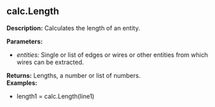 ## calc.Length  
  
  
**Description:** Calculates the length of an entity.  
  
**Parameters:**  
  * *entities:* Single or list of edges or wires or other entities from which wires can be extracted.  
  
**Returns:** Lengths, a number or list of numbers.  
**Examples:**  
  * length1 = calc.Length(line1)
  

